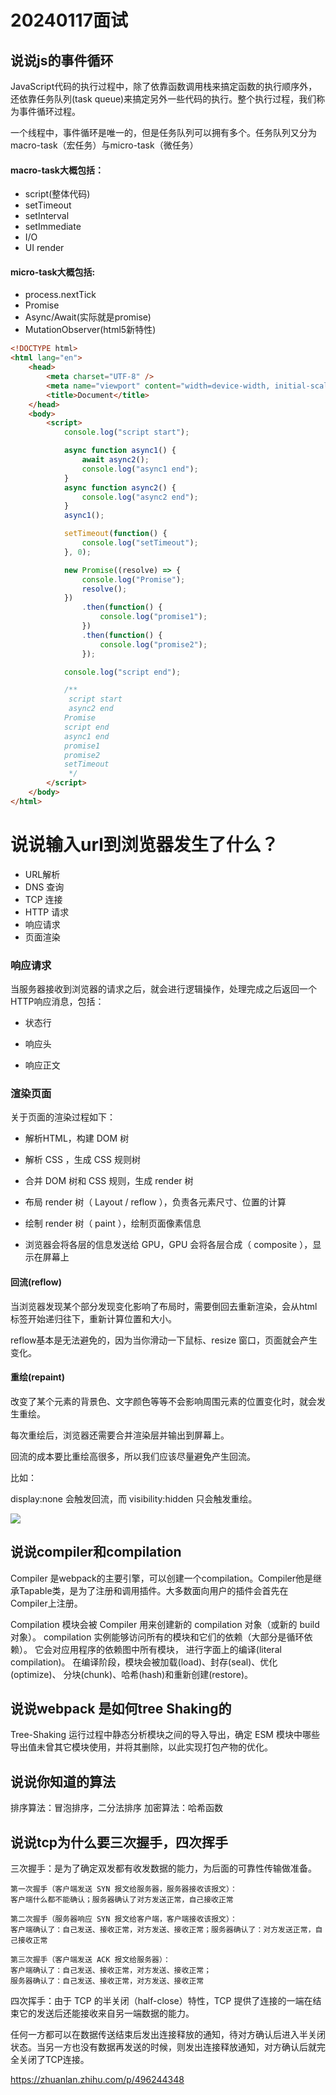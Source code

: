 # 20240117面试

## 说说js的事件循环

JavaScript代码的执行过程中，除了依靠函数调用栈来搞定函数的执行顺序外，还依靠任务队列(task queue)来搞定另外一些代码的执行。整个执行过程，我们称为事件循环过程。

一个线程中，事件循环是唯一的，但是任务队列可以拥有多个。任务队列又分为macro-task（宏任务）与micro-task（微任务）

#### macro-task大概包括：

- script(整体代码)
- setTimeout
- setInterval
- setImmediate
- I/O
- UI render


#### micro-task大概包括:

- process.nextTick
- Promise
- Async/Await(实际就是promise)
- MutationObserver(html5新特性)

```html
<!DOCTYPE html>
<html lang="en">
    <head>
        <meta charset="UTF-8" />
        <meta name="viewport" content="width=device-width, initial-scale=1.0" />
        <title>Document</title>
    </head>
    <body>
        <script>
            console.log("script start");

            async function async1() {
                await async2();
                console.log("async1 end");
            }
            async function async2() {
                console.log("async2 end");
            }
            async1();

            setTimeout(function() {
                console.log("setTimeout");
            }, 0);

            new Promise((resolve) => {
                console.log("Promise");
                resolve();
            })
                .then(function() {
                    console.log("promise1");
                })
                .then(function() {
                    console.log("promise2");
                });

            console.log("script end");

            /**
             script start
             async2 end
            Promise
            script end
            async1 end
            promise1
            promise2
            setTimeout
             */
        </script>
    </body>
</html>

```

# 说说输入url到浏览器发生了什么？

- URL解析
- DNS 查询
- TCP 连接
- HTTP 请求
- 响应请求
- 页面渲染

### 响应请求

当服务器接收到浏览器的请求之后，就会进行逻辑操作，处理完成之后返回一个HTTP响应消息，包括：

- 状态行

- 响应头

- 响应正文

### 渲染页面

关于页面的渲染过程如下：

- 解析HTML，构建 DOM 树

- 解析 CSS ，生成 CSS 规则树

- 合并 DOM 树和 CSS 规则，生成 render 树

- 布局 render 树（ Layout / reflow ），负责各元素尺寸、位置的计算

- 绘制 render 树（ paint ），绘制页面像素信息

- 浏览器会将各层的信息发送给 GPU，GPU 会将各层合成（ composite ），显示在屏幕上

#### 回流(reflow)
当浏览器发现某个部分发现变化影响了布局时，需要倒回去重新渲染，会从html标签开始递归往下，重新计算位置和大小。

reflow基本是无法避免的，因为当你滑动一下鼠标、resize 窗口，页面就会产生变化。

#### 重绘(repaint)

改变了某个元素的背景色、文字颜色等等不会影响周围元素的位置变化时，就会发生重绘。

每次重绘后，浏览器还需要合并渲染层并输出到屏幕上。

回流的成本要比重绘高很多，所以我们应该尽量避免产生回流。

比如：

display:none 会触发回流，而 visibility:hidden 只会触发重绘。

<p>
<img src="./img/1.jpg"  />
</p>

## 说说compiler和compilation

Compiler 是webpack的主要引擎，可以创建一个compilation。Compiler他是继承Tapable类，是为了注册和调用插件。大多数面向用户的插件会首先在Compiler上注册。

Compilation 模块会被 Compiler 用来创建新的 compilation 对象（或新的 build 对象）。 compilation 实例能够访问所有的模块和它们的依赖（大部分是循环依赖）。 它会对应用程序的依赖图中所有模块， 进行字面上的编译(literal compilation)。 在编译阶段，模块会被加载(load)、封存(seal)、优化(optimize)、 分块(chunk)、哈希(hash)和重新创建(restore)。


## 说说webpack 是如何tree Shaking的

Tree-Shaking 运行过程中静态分析模块之间的导入导出，确定 ESM 模块中哪些导出值未曾其它模块使用，并将其删除，以此实现打包产物的优化。


## 说说你知道的算法

 排序算法：冒泡排序，二分法排序
 加密算法：哈希函数

## 说说tcp为什么要三次握手，四次挥手

 三次握手：是为了确定双发都有收发数据的能力，为后面的可靠性传输做准备。

 ```
第一次握手（客户端发送 SYN 报文给服务器，服务器接收该报文）：
客户端什么都不能确认；服务器确认了对方发送正常，自己接收正常

第二次握手（服务器响应 SYN 报文给客户端，客户端接收该报文）：
客户端确认了：自己发送、接收正常，对方发送、接收正常；服务器确认了：对方发送正常，自己接收正常

第三次握手（客户端发送 ACK 报文给服务器）：
客户端确认了：自己发送、接收正常，对方发送、接收正常； 
服务器确认了：自己发送、接收正常，对方发送、接收正常
 ```

 四次挥手：由于 TCP 的半关闭（half-close）特性，TCP 提供了连接的一端在结束它的发送后还能接收来自另一端数据的能力。

 任何一方都可以在数据传送结束后发出连接释放的通知，待对方确认后进入半关闭状态。当另一方也没有数据再发送的时候，则发出连接释放通知，对方确认后就完全关闭了TCP连接。

 https://zhuanlan.zhihu.com/p/496244348